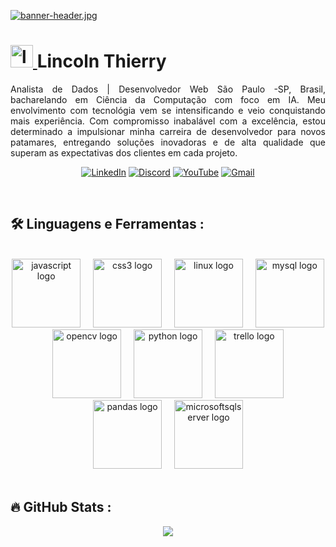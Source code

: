 <p dir="auto">
  
[![banner-header.jpg](https://i.postimg.cc/QC8p2nvF/banner-header.jpg)](https://postimg.cc/gX7XR4zp)
</div>

<h1>
    <a href="https://www.linkedin.com/in/lincoln-thierry/">

<a href="https://postimg.cc/qgjwzdHV">
    <img src="https://i.postimg.cc/yYzbpVfd/logo.jpg" alt="logo" width="36px">
</a>
<span>Lincoln Thierry</span>
</h1>
<p align="justify" dir="auto">Analista de Dados | Desenvolvedor Web São Paulo -SP, Brasil, bacharelando em Ciência da Computação com foco em IA. Meu envolvimento com tecnológia vem se intensificando e veio conquistando mais experiência. Com compromisso inabalável com a excelência, estou determinado a impulsionar minha carreira de desenvolvedor para novos patamares, entregando soluções inovadoras e de alta qualidade que superam as expectativas dos clientes em cada projeto.


<div align="center">

[![LinkedIn](https://img.shields.io/badge/-LinkedIn-000?style=for-the-badge&logo=linkedin&logoColor=vue-dark)](https://www.linkedin.com/in/lincoln-thierry/)
[![Discord](https://img.shields.io/badge/-Discord-000?style=for-the-badge&logo=Discord&logoColor=vue-dark)](gunter8926)
[![YouTube](https://img.shields.io/badge/-YouTube-000?style=for-the-badge&logo=youtube&logoColor=vue-dark)](https://www.youtube.com/channel/UCfRMcsuDKGdkkdL5O9XunYg)
[![Gmail](https://img.shields.io/badge/-Gmail-000?style=for-the-badge&logo=gmail&logoColor=vue-dark)](LincolnThierry@proton.me)


<br clear="both">

<h2 align="left">🛠 Linguagens e Ferramentas :</h2>


<br clear="both">

<div align="center">
  <img src="https://cdn.jsdelivr.net/gh/devicons/devicon/icons/javascript/javascript-original.svg" height="110" alt="javascript logo"  />
  <img width="12" />
  <img src="https://cdn.jsdelivr.net/gh/devicons/devicon/icons/css3/css3-original.svg" height="110" alt="css3 logo"  />
  <img width="12" />
  <img src="https://cdn.jsdelivr.net/gh/devicons/devicon/icons/linux/linux-original.svg" height="110" alt="linux logo"  />
  <img width="12" />
  <img src="https://cdn.jsdelivr.net/gh/devicons/devicon/icons/mysql/mysql-original.svg" height="110" alt="mysql logo"  />
  <img width="12" />
  <img src="https://cdn.jsdelivr.net/gh/devicons/devicon/icons/opencv/opencv-original.svg" height="110" alt="opencv logo"  />
  <img width="12" />
  <img src="https://cdn.jsdelivr.net/gh/devicons/devicon/icons/python/python-original.svg" height="110" alt="python logo"  />
  <img width="12" />
  <img src="https://cdn.jsdelivr.net/gh/devicons/devicon/icons/trello/trello-plain.svg" height="110" alt="trello logo"  />
  <img width="12" />
  <img src="https://cdn.jsdelivr.net/gh/devicons/devicon/icons/pandas/pandas-original.svg" height="110" alt="pandas logo"  />
  <img width="12" />
  <img src="https://cdn.jsdelivr.net/gh/devicons/devicon/icons/microsoftsqlserver/microsoftsqlserver-plain.svg" height="110" alt="microsoftsqlserver logo"  />
</div>



<br clear="both">

<h2 align="left">🔥   GitHub Stats : </h2>


<picture>
  <source
    srcset="https://github-readme-stats.vercel.app/api?username=oLincolnThierry&show_icons=true&theme=holi"
    media="(prefers-color-scheme: holi)"
  />
  <source
    srcset="https://github-readme-stats.vercel.app/api?username=oLincolnThierry&show_icons=true"
    media="(prefers-color-scheme: holi), (prefers-color-scheme: no-preference)"
  />
  <img src="https://github-readme-stats.vercel.app/api?username=oLincolnThierry&show_icons=true" />
</picture>

